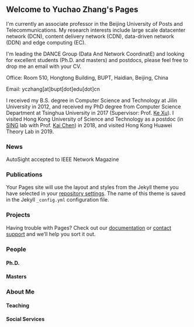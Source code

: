 ## Welcome to Yuchao Zhang's Pages

I'm currently an associate professor in the Beijing University of Posts and Telecommunications. My research interests include large scale datacenter network (DCN), content delivery network (CDN), data-driven network (DDN) and edge computing (EC).

I'm leading the DANCE Group (Data And Network CoordinatE) and looking for excellent students (Ph.D. and masters) and postdocs, please feel free to drop me an email with your CV.

Office: Room 510, Hongtong Building, BUPT, Haidian, Beijing, China

Email: yczhang[at]bupt[dot]edu[dot]cn

I received my B.S. degree in Computer Science and Technology at Jilin University in 2012, and received my PhD degree from Computer Science Department at Tsinghua University in 2017 (Supervisor: Prof. [Ke Xu](http://www.thucsnet.org)). I visited Hong Kong University of Science and Technology as a postdoc (in [SING](http://sing.cse.ust.hk/) lab with Prof. [Kai Chen](http://home.cse.ust.hk/~kaichen/)) in 2018, and visited Hong Kong Huawei Theory Lab in 2019.

### News

AutoSight accepted to IEEE Network Magazine 

### Publications

Your Pages site will use the layout and styles from the Jekyll theme you have selected in your [repository settings](https://github.com/zycsmile/yczhang.github.io/settings). The name of this theme is saved in the Jekyll `_config.yml` configuration file.

### Projects

Having trouble with Pages? Check out our [documentation](https://help.github.com/categories/github-pages-basics/) or [contact support](https://github.com/contact) and we’ll help you sort it out.

### People
#### Ph.D.

#### Masters

### About Me

#### Teaching

#### Social Services

